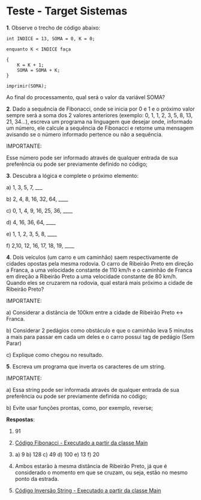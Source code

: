 # Teste - Target Sistemas

<b>1</b>. Observe o trecho de código abaixo:

```
int INDICE = 13, SOMA = 0, K = 0;

enquanto K < INDICE faça

{
    K = K + 1;
    SOMA = SOMA + K;
}

imprimir(SOMA);
```




Ao final do processamento, qual será o valor da variável SOMA?

<b>2</b>. Dado a sequência de Fibonacci, onde se inicia por 0 e 1 e o próximo valor sempre será a soma dos 2 valores anteriores (exemplo: 0, 1, 1, 2, 3, 5, 8, 13, 21, 34...), escreva um programa na linguagem que desejar onde, informado um número, ele calcule a sequência de Fibonacci e retorne uma mensagem avisando se o número informado pertence ou não a sequência.



IMPORTANTE:

Esse número pode ser informado através de qualquer entrada de sua preferência ou pode ser previamente definido no código;

<b>3</b>. Descubra a lógica e complete o próximo elemento:



a) 1, 3, 5, 7, ___

b) 2, 4, 8, 16, 32, 64, ____

c) 0, 1, 4, 9, 16, 25, 36, ____

d) 4, 16, 36, 64, ____

e) 1, 1, 2, 3, 5, 8, ____

f) 2,10, 12, 16, 17, 18, 19, ____

<b>4</b>. Dois veículos (um carro e um caminhão) saem respectivamente de cidades opostas pela mesma rodovia. O carro de Ribeirão Preto em direção a Franca, a uma velocidade constante de 110 km/h e o caminhão de Franca em direção a Ribeirão Preto a uma velocidade constante de 80 km/h. Quando eles se cruzarem na rodovia, qual estará mais próximo a cidade de Ribeirão Preto?



IMPORTANTE:

a) Considerar a distância de 100km entre a cidade de Ribeirão Preto <-> Franca.

b) Considerar 2 pedágios como obstáculo e que o caminhão leva 5 minutos a mais para passar em cada um deles e o carro possui tag de pedágio (Sem Parar)

c) Explique como chegou no resultado.

<b>5</b>. Escreva um programa que inverta os caracteres de um string.



IMPORTANTE:

a) Essa string pode ser informada através de qualquer entrada de sua preferência ou pode ser previamente definida no código;

b) Evite usar funções prontas, como, por exemplo, reverse;

<b>Respostas</b>:
1. 91
2. [Código Fibonacci - Executado a partir da classe Main](https://github.com/wesleyvelloso/teste-target/tree/master/src)
3. a) 9
   b) 128
   c) 49
   d) 100
   e) 13
   f) 20

4. Ambos estarão à mesma distância de Ribeirão Preto, já que é considerado o momento em que se cruzam, ou seja, estão no mesmo ponto da estrada.
5. [Código Inversão String - Executado a partir da classe Main](https://github.com/wesleyvelloso/teste-target/tree/master/src)


